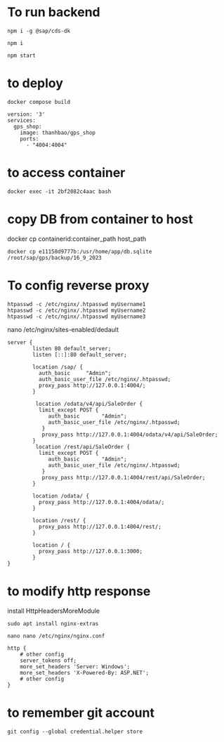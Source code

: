 # To run backend

```
npm i -g @sap/cds-dk
```

```
npm i
```

```
npm start
```


# to deploy 

```
docker compose build
```

```
version: '3'
services:
  gps_shop:
    image: thanhbao/gps_shop
    ports:
      - "4004:4004"

```

# to access container 

```
docker exec -it 2bf2082c4aac bash
```

# copy DB from container to host

docker cp containerid:container_path host_path

```
docker cp e11158d9777b:/usr/home/app/db.sqlite /root/sap/gps/backup/16_9_2023

```

#  To config reverse proxy

```
htpasswd -c /etc/nginx/.htpasswd myUsername1
htpasswd -c /etc/nginx/.htpasswd myUsername2
htpasswd -c /etc/nginx/.htpasswd myUsername3
```

nano /etc/nginx/sites-enabled/dedault
```
server {
        listen 80 default_server;
        listen [::]:80 default_server;

        location /sap/ {
          auth_basic     "Admin";
          auth_basic_user_file /etc/nginx/.htpasswd;
          proxy_pass http://127.0.0.1:4004/;
        }

         location /odata/v4/api/SaleOrder {
          limit_except POST {
             auth_basic       "Admin";
             auth_basic_user_file /etc/nginx/.htpasswd;
           }
           proxy_pass http://127.0.0.1:4004/odata/v4/api/SaleOrder;
        }
         location /rest/api/SaleOrder {
          limit_except POST {
             auth_basic       "Admin";
             auth_basic_user_file /etc/nginx/.htpasswd;
           }
           proxy_pass http://127.0.0.1:4004/rest/api/SaleOrder;
        }

        location /odata/ {
          proxy_pass http://127.0.0.1:4004/odata/;
        }

        location /rest/ {
          proxy_pass http://127.0.0.1:4004/rest/;
        }

        location / {
          proxy_pass http://127.0.0.1:3000;
        }
}
```
# to modify http response 
install HttpHeadersMoreModule
```
sudo apt install nginx-extras
```
```
nano nano /etc/nginx/nginx.conf

```

```
http {
    # other config
    server_tokens off;
    more_set_headers 'Server: Windows';
    more_set_headers 'X-Powered-By: ASP.NET';
    # other config
}
```

# to remember git account 

```
git config --global credential.helper store

```



